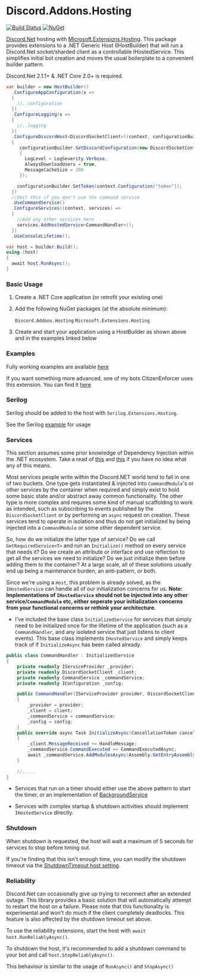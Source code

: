 # Discord.Addons.Hosting 
[![Build Status](https://dev.azure.com/GithubHawxy/Discord.Addons.Hosting/_apis/build/status/Hawxy.Discord.Addons.Hosting)](https://dev.azure.com/GithubHawxy/Discord.Addons.Hosting/_build/latest?definitionId=2)
[![NuGet](https://img.shields.io/nuget/v/Discord.Addons.Hosting.svg?style=flat-square)](https://www.nuget.org/packages/Discord.Addons.Hosting)

[Discord.Net](https://github.com/RogueException/Discord.Net) hosting with [Microsoft.Extensions.Hosting](https://docs.microsoft.com/en-us/aspnet/core/fundamentals/host/generic-host). 
This package provides extensions to a .NET Generic Host (IHostBuilder) that will run a Discord.Net socket/sharded client as a controllable IHostedService. This simplifies initial bot creation and moves the usual boilerplate to a convenient builder pattern.

Discord.Net 2.1.1+ & .NET Core 2.0+ is required.

```csharp
var builder = new HostBuilder()               
  .ConfigureAppConfiguration(x =>
  {
    //..configuration
  })
  .ConfigureLogging(x =>
  {
    //..logging
  })
  .ConfigureDiscordHost<DiscordSocketClient>((context, configurationBuilder) =>
  {
     configurationBuilder.SetDiscordConfiguration(new DiscordSocketConfig
     {
       LogLevel = LogSeverity.Verbose,
       AlwaysDownloadUsers = true,
       MessageCacheSize = 200
     });

    configurationBuilder.SetToken(context.Configuration["token"]);
  })
  //Omit this if you don't use the command service
  .UseCommandService()
  .ConfigureServices((context, services) =>
  {
    //Add any other services here
    services.AddHostedService<CommandHandler>();
  })
  .UseConsoleLifetime();

var host = builder.Build();
using (host)
{
  await host.RunAsync();
}
```

### Basic Usage

1. Create a .NET Core application (or retrofit your existing one)
2. Add the following NuGet packages (at the absolute minimum):

   ```Discord.Addons.Hosting```
   ```Microsoft.Extensions.Hosting```
   
3. Create and start your application using a HostBuilder as shown above and in the examples linked below

### Examples

Fully working examples are available [here](https://github.com/Hawxy/Discord.Addons.Hosting/tree/master/Samples)

If you want something more advanced, one of my bots CitizenEnforcer uses this extension. You can find it [here](https://github.com/Hawxy/CitizenEnforcer)

### Serilog

Serilog should be added to the host with ```Serilog.Extensions.Hosting```. 

See the Serilog [example](https://github.com/Hawxy/Discord.Addons.Hosting/tree/master/Samples/SampleBotSerilog) for usage

### Services

This section assumes some prior knowledge of Dependency Injection within the .NET ecosystem. Take a read of [this](https://docs.microsoft.com/en-us/aspnet/core/fundamentals/dependency-injection) and [this](https://discord.foxbot.me/stable/guides/commands/dependency-injection.html) if you have no idea what any of this means.

Most services people write within the Discord.NET world tend to fall in one of two buckets. One type gets instantiated & injected into `CommandModule`'s or other services by the container when required and simply exist to hold some basic state and/or abstract away common functionality. The other type is more complex and requires some kind of manual scaffolding to work as intended, such as subscribing to events published by the `DiscordSocketClient` or by performing an `async` request on creation. These services tend to operate in isolation and thus do not get initialized by being injected into a `CommandModule` or some other dependent service.

So, how do we initialize the latter type of service? Do we call `GetRequiredService<T>` and run an `Initialize()` method on every service that needs it? Do we create an attribute or interface and use reflection to get all the services we need to initialize? Do we just initialize them before adding them to the container? At a large scale, all of these solutions usually end up being a maintenance burden, an anti-pattern, or both.

Since we're using a `Host`, this problem is already solved, as the `IHostedService` can handle all of our initialization concerns for us. **Note: Implementations of `IHostedService` should not be injected into any other service/`CommandModule` etc, either seperate your initialization concerns from your functional concerns or rethink your architecture.**

- I've included the base class `InitializedService` for services that simply need to be initialized once for the lifetime of the application (such as a `CommandHandler`, and any isolated service that just listens to client events). This base class implements `IHostedService` and simply keeps track of if `InitializeAsync` has been called already. 

```csharp
public class CommandHandler : InitializedService
{
    private readonly IServiceProvider _provider;
    private readonly DiscordSocketClient _client;
    private readonly CommandService _commandService;
    private readonly IConfiguration _config;

    public CommandHandler(IServiceProvider provider, DiscordSocketClient client, CommandService commandService, IConfiguration config)
    {
        _provider = provider;
        _client = client;
        _commandService = commandService;
        _config = config;
    }
    public override async Task InitializeAsync(CancellationToken cancellationToken)
    {
        _client.MessageReceived += HandleMessage;
        _commandService.CommandExecuted += CommandExecutedAsync;
        await _commandService.AddModulesAsync(Assembly.GetEntryAssembly(), _provider);
    }
        
    //.....
}
 ````

- Services that run on a timer should either use the above pattern to start the timer, or an implementation of [BackgroundService](https://docs.microsoft.com/en-us/dotnet/architecture/microservices/multi-container-microservice-net-applications/background-tasks-with-ihostedservice)

- Services with complex startup & shutdown activities should implement `IHostedService` directly.

### Shutdown

When shutdown is requested, the host will wait a maximum of 5 seconds for services to stop before timing out.

If you're finding that this isn't enough time, you can modify the shutdown timeout via the [ShutdownTimeout host setting](https://docs.microsoft.com/en-us/aspnet/core/fundamentals/host/generic-host?view=aspnetcore-3.0#shutdowntimeout).

### Reliability 

Discord.Net can occasionally give up trying to reconnect after an extended outage. This library provides a basic solution that will automatically attempt to restart the host on a failure. Please note that this functionality is experimental and won't do much if the client completely deadlocks. This feature is also affected by the shutdown timeout set above.

To use the reliability extensions, start the host with ```await host.RunReliablyAsync()```.

To shutdown the host, it's recommended to add a shutdown command to your bot and call ```host.StopReliablyAsync()```.

This behaviour is similar to the usage of ```RunAsync()``` and ```StopAsync()```
